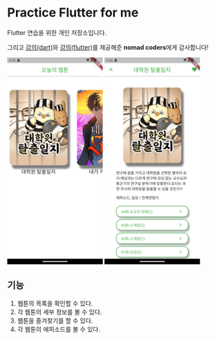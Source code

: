 # Practice Flutter for me

Flutter 연습을 위한 개인 저장소입니다.

그리고 [강의(dart)](https://nomadcoders.co/dart-for-beginners/lobby)와 [강의(flutter)](https://nomadcoders.co/flutter-for-beginners/lobby)를 제공해준 **nomad coders**에게 감사합니다!

<img src="home_screen_screenshot.png" height="480" alt="home_screen_screenshot" />
<img src="detail_screen_screenshot.png" height="480" alt="detail_screen_screenshot" />

## 기능

1. 웹툰의 목록을 확인할 수 있다.
2. 각 웹툰의 세부 정보를 볼 수 있다.
3. 웹툰을 즐겨찾기를 할 수 있다.
4. 각 웹툰의 에피소드를 볼 수 있다.
